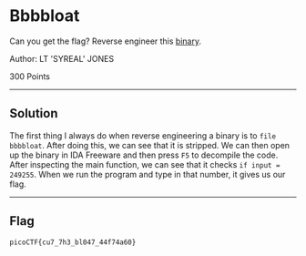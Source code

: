 # Bbbbloat

Can you get the flag? Reverse engineer this [binary](./bbbbloat).

Author: LT 'SYREAL' JONES

300 Points

---
## Solution

The first thing I always do when reverse engineering a binary is to `file bbbbloat`. After doing this, we can see that it is stripped. We can then open up the binary in IDA Freeware and then press `F5` to decompile the code. After inspecting the main function, we can see that it checks `if input = 249255`. When we run the program and type in that number, it gives us our flag.

---
## Flag
```
picoCTF{cu7_7h3_bl047_44f74a60}
```